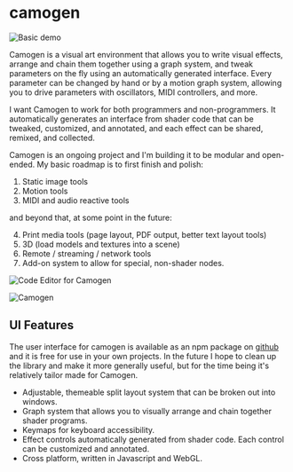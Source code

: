 # camogen

![Basic demo](https://cdn.glitch.com/dc2a8e0d-c671-426a-903d-ad1a4fc36b99%2FScreenshot%202021-01-19%2022%3A35%3A02.png?v=1611173120078)

Camogen is a visual art environment that allows you to write visual effects, arrange and chain them together using a graph system, and tweak parameters on the fly using an automatically generated interface. Every parameter can be changed by hand or by a motion graph system, allowing you to drive parameters with oscillators, MIDI controllers, and more.

I want Camogen to work for both programmers and non-programmers. It automatically generates an interface from shader code that can be tweaked, customized, and annotated, and each effect can be shared, remixed, and collected.

Camogen is an ongoing project and I'm building it to be modular and open-ended. My basic roadmap is to first finish and polish:

1. Static image tools
2. Motion tools
3. MIDI and audio reactive tools

and beyond that, at some point in the future:

4. Print media tools (page layout, PDF output, better text layout tools)
5. 3D (load models and textures into a scene)
6. Remote / streaming / network tools
7. Add-on system to allow for special, non-shader nodes.

![Code Editor for Camogen](https://cdn.glitch.com/dc2a8e0d-c671-426a-903d-ad1a4fc36b99%2FScreenshot%202021-01-19%2022%3A59%3A33.png?v=1611173114513)

![Camogen](https://cdn.glitch.com/dc2a8e0d-c671-426a-903d-ad1a4fc36b99%2Fmain.png?v=1609269460983)

## UI Features

The user interface for camogen is available as an npm package on [github](https://github.com/aceslowman/maco-ui) and it is free for use in your own projects. In the future I hope to clean up the library and make it more generally useful, but for the time being it's relatively tailor made for Camogen.

- Adjustable, themeable split layout system that can be broken out into windows.
- Graph system that allows you to visually arrange and chain together shader programs.
- Keymaps for keyboard accessibility.
- Effect controls automatically generated from shader code. Each control can be customized and annotated.
- Cross platform, written in Javascript and WebGL.
